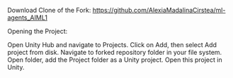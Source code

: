 Download Clone of the Fork:
https://github.com/AlexiaMadalinaCirstea/ml-agents_AIML1

Opening the Project:

Open Unity Hub and navigate to Projects.
Click on Add, then select Add project from disk.
Navigate to forked repository folder in your file system.
Open folder, add the Project folder as a Unity project.
Open this project in Unity.
